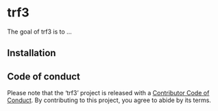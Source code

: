 
<!-- README.md is generated from README.Rmd. Please edit that file -->

# trf3

<!-- badges: start -->

<!-- badges: end -->

The goal of trf3 is to …

## Installation

## Code of conduct

Please note that the ‘trf3’ project is released with a [Contributor Code
of Conduct](.github/CODE_OF_CONDUCT.md). By contributing to this
project, you agree to abide by its terms.
